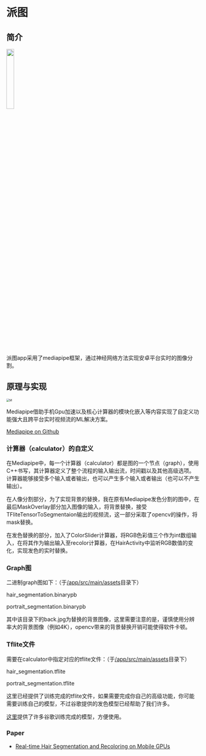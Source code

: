 # 派图

## 简介

<img src="https://github.com/zzzzzzpc/portrait-segmentation/blob/master/app/src/main/res/drawable/portrait.png?raw=true" width="20%" height="20%" />

派图app采用了mediapipe框架，通过神经网络方法实现安卓平台实时的图像分割。

## 原理与实现

<img src="https://github.com/google/mediapipe/raw/master/docs/images/mediapipe_small.png" alt="M" style="zoom:50%;" />

Mediapipe借助手机Gpu加速以及核心计算器的模块化嵌入等内容实现了自定义功能强大且跨平台实时视频流的ML解决方案。

[Mediapipe on Github](https://github.com/google/mediapipe)

### 计算器（calculator）的自定义

在Mediapipe中，每一个计算器（calculator）都是图的一个节点（graph），使用C++书写，其计算器定义了整个流程的输入输出流，时间戳以及其他高级选项。计算器能够接受多个输入或者输出，也可以产生多个输入或者输出（也可以不产生输出）。

在人像分割部分，为了实现背景的替换，我在原有Mediapipe发色分割的图中，在最后MaskOverlay部分加入图像的输入，将背景替换，接受TFliteTensorToSegmentaion输出的视频流，这一部分采取了opencv的操作，将mask替换。

在发色替换的部分，加入了ColorSlider计算器，将RGB色彩值三个作为int数组输入，在将其作为输出输入至recolor计算器，在HairActivity中监听RGB数值的变化，实现发色的实时替换。

### Graph图

二进制graph图如下：（于[/app/src/main/assets](https://github.com/zzzzzzpc/portrait-segmentation/tree/master/app/src/main/assets)目录下）

hair_segmentation.binarypb

portrait_segmentation.binarypb

其中该目录下的back.jpg为替换的背景图像，这里需要注意的是，谨慎使用分辨率大的背景图像（例如4K），opencv带来的背景替换开销可能使得软件卡顿。

### Tflite文件

需要在calculator中指定对应的tflite文件：（于[/app/src/main/assets](https://github.com/zzzzzzpc/portrait-segmentation/tree/master/app/src/main/assets)目录下）

hair_segmentation.tflite

portrait_segmentation.tflite

这里已经提供了训练完成的tflite文件，如果需要完成你自己的高级功能，你可能需要训练自己的模型，不过谷歌提供的发色模型已经帮助了我们许多。

[这里](https://google.github.io/mediapipe/solutions/models.html#hair_segmentation)提供了许多谷歌训练完成的模型，方便使用。

### Paper

- [Real-time Hair Segmentation and Recoloring on Mobile GPUs](https://arxiv.org/abs/1907.06740)

